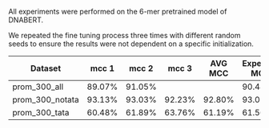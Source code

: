 All experiments were performed on the 6-mer pretrained model of DNABERT.

We repeated the fine tuning process three times with different random seeds to ensure the results were not dependent on a specific initialization.

| Dataset         | mcc 1  | mcc 2  | mcc 3  | AVG MCC | Expected MCC | Relative Difference |
| --------------- | ------ | ------ | ------ | ------- | ------------ | ------------------- |
| prom_300_all    | 89.07% | 91.05% |        |         | 90.48%       |                     |
| prom_300_notata | 93.13% | 93.03% | 92.23% | 92.80%  | 93.05%       | 0.27%               |
| prom_300_tata   | 60.48% | 61.89% | 63.76% | 61.19%  | 61.56%       | 0.60%               |
